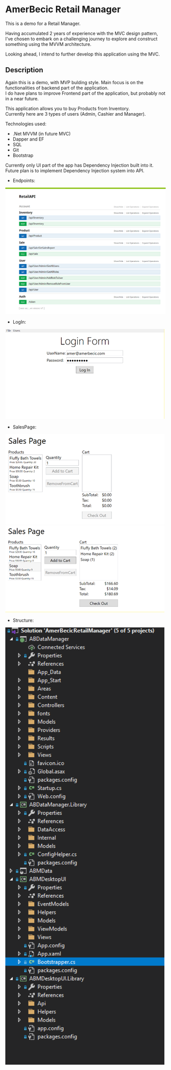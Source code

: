 # AmerBecic Retail Manager
This is a demo for a Retail Manager. 


Having accumulated 2 years of experience with the MVC design pattern, I've chosen to embark on a challenging journey to explore and construct something using the MVVM architecture. <br/>

Looking ahead, I intend to further develop this application using the MVC.

## Description

Again this is a demo, with MVP bulding style. Main focus is on the functionalities of backend part of the application. <br/>
I do have plans to improve Frontend part of the application, but probably not in a near future.

This application allows you to buy Products from Inventory. <br/>
Currently here are 3 types of users (Admin, Cashier and Manager).

Technologies used:

- .Net MVVM (in future MVC)
- Dapper and EF
- SQL
- Git
- Bootstrap

Currently only UI part of the app has Dependency Injection built into it. <br/>
Future plan is to implement Dependency Injection system into API.

- Endpoints:
<img src="/README-pics/Endpoints.png">

- LogIn:
<img src="/README-pics/LogIn.png" width="500">

- SalesPage:
<img src="/README-pics/SalesPage1.png" width="500">
<img src="/README-pics/SalesPage2.png" width="500">

- Structure:
<img src="/README-pics/Structure.png" width="500">
